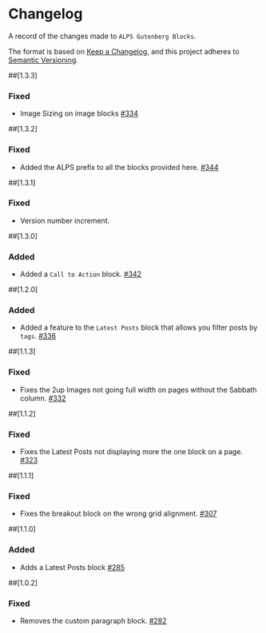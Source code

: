 # Changelog
A record of the changes made to `ALPS Gutenberg Blocks`.

The format is based on [Keep a Changelog](https://keepachangelog.com/en/1.0.0/),
and this project adheres to [Semantic Versioning](https://semver.org/spec/v2.0.0.html).

##[1.3.3]
### Fixed
- Image Sizing on image blocks [#334](https://github.com/adventistchurch/alps-wordpress/issues/334)


##[1.3.2]
### Fixed
- Added the ALPS prefix to all the blocks provided here. [#344](https://github.com/adventistchurch/alps-wordpress/issues/344)

##[1.3.1]
### Fixed
- Version number increment.

##[1.3.0]
### Added
- Added a `Call to Action` block. [#342](https://github.com/adventistchurch/alps-wordpress/issues/342)

##[1.2.0]
### Added
- Added a feature to the `Latest Posts` block that allows you filter posts by `tags`. [#336](https://github.com/adventistchurch/alps-wordpress/issues/336)

##[1.1.3]
### Fixed
- Fixes the 2up Images not going full width on pages without the Sabbath column. [#332](https://github.com/adventistchurch/alps-wordpress/issues/332)


##[1.1.2]
### Fixed
- Fixes the Latest Posts not displaying more the one block on a page. [#323](https://github.com/adventistchurch/alps-wordpress/issues/323)


##[1.1.1]
### Fixed
- Fixes the breakout block on the wrong grid alignment. [#307](https://github.com/adventistchurch/alps-wordpress/issues/307)


##[1.1.0]
### Added
- Adds a Latest Posts block [#285](https://github.com/adventistchurch/alps-wordpress/issues/285)


##[1.0.2]
### Fixed
- Removes the custom paragraph block. [#282](https://github.com/adventistchurch/alps-wordpress/issues/282)

